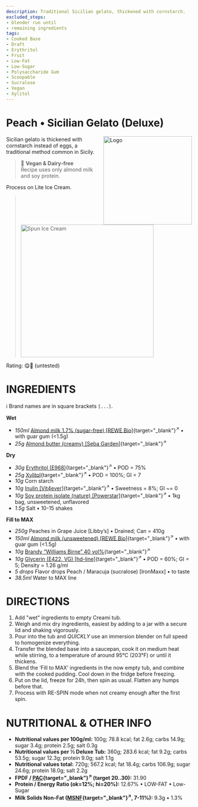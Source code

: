 ```yaml
---
description: Traditional Sicilian gelato, thickened with cornstarch.
excluded_steps:
- blender run until
- remaining ingredients
tags:
- Cooked Base
- Draft
- Erythritol
- Fruit
- Low-Fat
- Low-Sugar
- Polysaccharide Gum
- Scoopable
- Sucralose
- Vegan
- Xylitol
---
```

# Peach • Sicilian Gelato (Deluxe)
<img style="float: right; margin-left: 1.5em;" width=240 alt="Logo" src="logo-peach-gelato.png" />

Sicilian gelato is thickened with cornstarch instead of eggs, a traditional method common in Sicily.

> 🌿 **Vegan & Dairy-free**<br />Recipe uses only almond milk and soy protein.

Process on Lite Ice Cream.

> <img width=360 alt="Spun Ice Cream" src="" class="zoomable" />

Rating: 😋🍑 (untested)

# INGREDIENTS

ℹ️ Brand names are in square brackets `[...]`.

**Wet**

  - _150ml_ [Almond milk 1.7% (sugar-free) \[REWE Bio\]](/ice-creamery/info/ingredients/#almond-milk-butter){target="_blank"}<sup>↗</sup> • with guar gum (<1.5g)
  - _25g_ [Almond butter (creamy) \[Seba Garden\]](/ice-creamery/info/ingredients/#almond-milk-butter){target="_blank"}<sup>↗</sup>

**Dry**

  - _30g_ [Erythritol (E968)](/ice-creamery/info/ingredients/#erythritol-e968){target="_blank"}<sup>↗</sup> • POD = 75%
  - _25g_ [Xylitol](/ice-creamery/info/ingredients/#xylitol-e967){target="_blank"}<sup>↗</sup> • POD = 100%; GI = 7
  - _10g_ Corn starch
  - _10g_ [Inulin \[Vit4ever\]](/ice-creamery/info/ingredients/#inulin){target="_blank"}<sup>↗</sup> • Sweetness = 8%; GI ~= 0
  - _10g_ [Soy protein isolate (nature) \[Powerstar\]](/ice-creamery/info/ingredients/#soy-protein-isolate){target="_blank"}<sup>↗</sup> • 1kg bag, unsweetened, unflavored
  - _1.5g_ Salt • 10-15 shakes

**Fill to MAX**

  - _250g_ Peaches in Grape Juice [Libby’s] • Drained; Can = 410g
  - _150ml_ [Almond milk (unsweetened) \[REWE Bio\]](/ice-creamery/info/ingredients/#almond-milk-butter){target="_blank"}<sup>↗</sup> • with guar gum (<1.5g)
  - _10g_ [Brandy “Williams Birne” 40 vol%](/ice-creamery/info/ingredients/#alcohol-ethanol){target="_blank"}<sup>↗</sup>
  - _10g_ [Glycerin (E422, VG) \[hd-line\]](/ice-creamery/info/ingredients/#vegetable-glycerin-glycerol-vg-e422){target="_blank"}<sup>↗</sup> • POD = 60%; GI = 5; Density = 1.26 g/ml
  - _5 drops_ Flavor drops Peach / Maracuja (sucralose) [IronMaxx] • to taste
  - _38.5ml_ Water to MAX line

# DIRECTIONS

 1. Add "wet" ingredients to empty Creami tub.
 1. Weigh and mix dry ingredients, easiest by adding to a jar with a secure lid and shaking vigorously.
 1. Pour into the tub and *QUICKLY* use an immersion blender on full speed to homogenize everything.
 1. Transfer the blended base into a saucepan, cook it on medium heat while stirring, to a temperature of around 95°C (203°F) or until it thickens.
 1. Blend the ‘Fill to MAX’ ingredients in the now empty tub, and combine with the cooked pudding. Cool down in the fridge before freezing.
 1. Put on the lid, freeze for 24h, then spin as usual. Flatten any humps before that.
 1. Process with RE-SPIN mode when not creamy enough after the first spin.

# NUTRITIONAL & OTHER INFO
- **Nutritional values per 100g/ml:** 100g; 78.8 kcal; fat 2.6g; carbs 14.9g; sugar 3.4g; protein 2.5g; salt 0.3g
- **Nutritional values per ½ Deluxe Tub:** 360g; 283.6 kcal; fat 9.2g; carbs 53.5g; sugar 12.3g; protein 9.0g; salt 1.1g
- **Nutritional values total:** 720g; 567.2 kcal; fat 18.4g; carbs 106.9g; sugar 24.6g; protein 18.0g; salt 2.2g
- **FPDF / [PAC](/ice-creamery/info/glossary/#potere-anti-congelante-pac){target="_blank"}<sup>↗</sup> (target 20..30):** 31.90
- **Protein / Energy Ratio (ok=12%; hi=20%):** 12.67% • LOW-FAT • Low-Sugar
- **Milk Solids Non-Fat ([MSNF](/ice-creamery/info/glossary/#milk-solids-not-fat-msnf){target="_blank"}<sup>↗</sup>, 7-11%):** 9.3g • 1.3%
